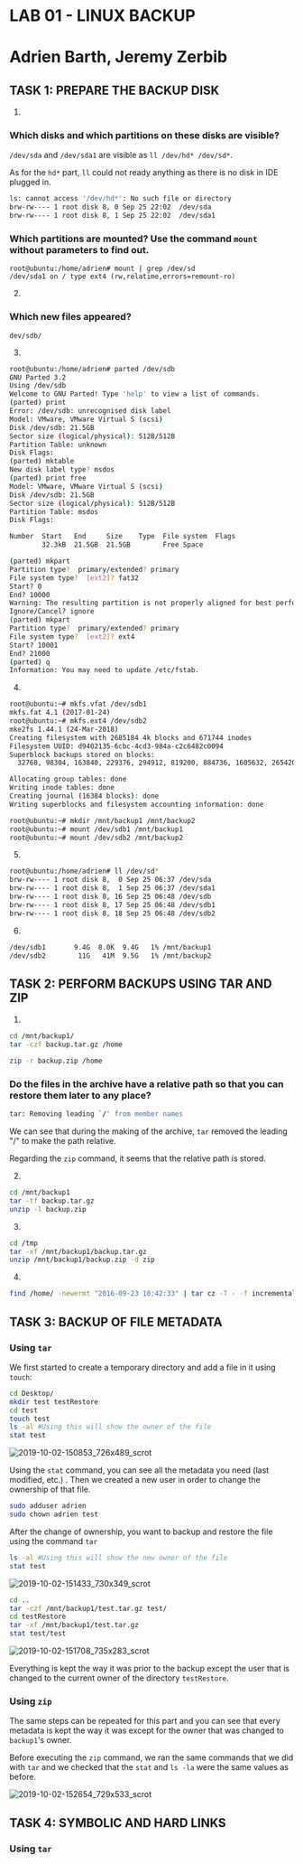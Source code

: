 # LAB 01 - LINUX BACKUP
# Adrien Barth, Jeremy Zerbib

## TASK 1: PREPARE THE BACKUP DISK

1. 
### Which disks and which partitions on these disks are visible?

`/dev/sda` and `/dev/sda1` are visible as `ll /dev/hd* /dev/sd*`. 

As for the `hd*` part, `ll` could not ready anything as there is no disk in IDE plugged in.

```bash
ls: cannot access '/dev/hd*': No such file or directory
brw-rw---- 1 root disk 8, 0 Sep 25 22:02  /dev/sda
brw-rw---- 1 root disk 8, 1 Sep 25 22:02  /dev/sda1
```



### Which partitions are mounted? Use the command `mount` without parameters to find out.

```
root@ubuntu:/home/adrien# mount | grep /dev/sd
/dev/sda1 on / type ext4 (rw,relatime,errors=remount-ro)
```

2. 

### Which new files appeared?
`dev/sdb/`

3. 

```bash
root@ubuntu:/home/adrien# parted /dev/sdb
GNU Parted 3.2
Using /dev/sdb
Welcome to GNU Parted! Type 'help' to view a list of commands.
(parted) print
Error: /dev/sdb: unrecognised disk label
Model: VMware, VMware Virtual S (scsi)
Disk /dev/sdb: 21.5GB
Sector size (logical/physical): 512B/512B
Partition Table: unknown
Disk Flags:
(parted) mktable
New disk label type? msdos
(parted) print free
Model: VMware, VMware Virtual S (scsi)
Disk /dev/sdb: 21.5GB
Sector size (logical/physical): 512B/512B
Partition Table: msdos
Disk Flags:

Number  Start   End     Size    Type  File system  Flags
        32.3kB  21.5GB  21.5GB        Free Space

(parted) mkpart
Partition type?  primary/extended? primary
File system type?  [ext2]? fat32
Start? 0
End? 10000
Warning: The resulting partition is not properly aligned for best performance.
Ignore/Cancel? ignore
(parted) mkpart
Partition type?  primary/extended? primary
File system type?  [ext2]? ext4
Start? 10001
End? 21000
(parted) q
Information: You may need to update /etc/fstab.
```

4. 

```bash
root@ubuntu:~# mkfs.vfat /dev/sdb1
mkfs.fat 4.1 (2017-01-24)
root@ubuntu:~# mkfs.ext4 /dev/sdb2
mke2fs 1.44.1 (24-Mar-2018)
Creating filesystem with 2685184 4k blocks and 671744 inodes
Filesystem UUID: d9402135-6cbc-4cd3-984a-c2c6482c0094
Superblock backups stored on blocks:
  32768, 98304, 163840, 229376, 294912, 819200, 884736, 1605632, 2654208

Allocating group tables: done
Writing inode tables: done
Creating journal (16384 blocks): done
Writing superblocks and filesystem accounting information: done

root@ubuntu:~# mkdir /mnt/backup1 /mnt/backup2
root@ubuntu:~# mount /dev/sdb1 /mnt/backup1
root@ubuntu:~# mount /dev/sdb2 /mnt/backup2
```

5. 

```bash 
root@ubuntu:/home/adrien# ll /dev/sd*
brw-rw---- 1 root disk 8,  0 Sep 25 06:37 /dev/sda
brw-rw---- 1 root disk 8,  1 Sep 25 06:37 /dev/sda1
brw-rw---- 1 root disk 8, 16 Sep 25 06:48 /dev/sdb
brw-rw---- 1 root disk 8, 17 Sep 25 06:48 /dev/sdb1
brw-rw---- 1 root disk 8, 18 Sep 25 06:48 /dev/sdb2
```

6. 

```bash
/dev/sdb1       9.4G  8.0K  9.4G   1% /mnt/backup1
/dev/sdb2        11G   41M  9.5G   1% /mnt/backup2
```

## TASK 2: PERFORM BACKUPS USING TAR AND ZIP

1. 

```bash
cd /mnt/backup1/
tar -czf backup.tar.gz /home
```

```bash
zip -r backup.zip /home
```

### Do the files in the archive have a relative path so that you can restore them later to any place?

```bash
tar: Removing leading `/' from member names
```

We can see that during the making of the archive, `tar` removed the leading "/" to make the path relative. 

Regarding the `zip` command, it seems that the relative path is stored.

2. 

```bash
cd /mnt/backup1
tar -tf backup.tar.gz
unzip -l backup.zip 
```

3. 

   ```bash
   cd /tmp
   tar -xf /mnt/backup1/backup.tar.gz
   unzip /mnt/backup1/backup.zip -d zip
   ```

4. 

   ```bash
   find /home/ -newermt "2016-09-23 10:42:33" | tar cz -T - -f incrementalBackup1.tar.gz
   ```

## TASK 3: BACKUP OF FILE METADATA

### Using `tar`

We first started to create a temporary directory and add a file in it using `touch`: 

```bash
cd Desktop/
mkdir test testRestore
cd test
touch test
ls -al #Using this will show the owner of the file
stat test 
```

![2019-10-02-150853_726x489_scrot](/home/jeremy/Images/2019-10-02-150853_726x489_scrot.png)

Using the `stat` command, you can see all the metadata you need (last modified, etc.) . Then we created a new user in order to change the ownership of that file.

```bash
sudo adduser adrien
sudo chown adrien test 
```

After the change of ownership, you want to backup and restore the file using the command `tar`

```bash
ls -al #Using this will show the new owner of the file
stat test
```

![2019-10-02-151433_730x349_scrot](/home/jeremy/Images/2019-10-02-151433_730x349_scrot.png)

```bash
cd ..
tar -czf /mnt/backup1/test.tar.gz test/
cd testRestore
tar -xf /mnt/backup1/test.tar.gz
stat test/test
```

![2019-10-02-151708_735x283_scrot](/home/jeremy/Images/2019-10-02-151708_735x283_scrot.png)

Everything is kept the way it was prior to the backup except the user that is changed to the current owner of the directory `testRestore`.

### Using `zip`

The same steps can be repeated for this part and you can see that every metadata is kept the way it was except for the owner that was changed to `backup1`'s owner.

Before executing the `zip` command, we ran the same commands that we did with `tar` and we checked that the `stat` and `ls -la` were the same values as before.

![2019-10-02-152654_729x533_scrot](/home/jeremy/Images/2019-10-02-152654_729x533_scrot.png)

## TASK 4: SYMBOLIC AND HARD LINKS

### Using `tar`

